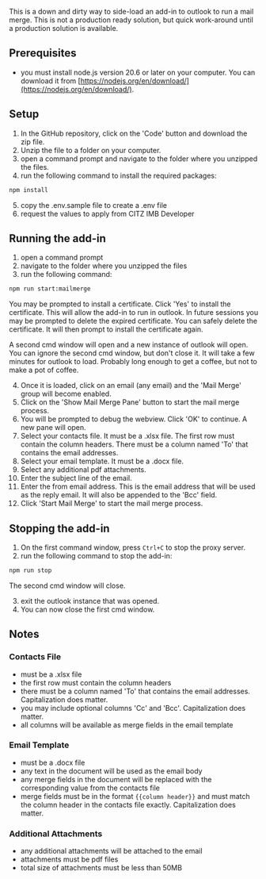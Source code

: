 This is a down and dirty way to side-load an add-in to outlook to run a mail merge.  This is not a production ready solution, but quick work-around until a production solution is available.

## Prerequisites
- you must install node.js version 20.6 or later on your computer.  You can download it from [https://nodejs.org/en/download/](https://nodejs.org/en/download/).

## Setup
1. In the GitHub repository, click on the 'Code' button and download the zip file.
2. Unzip the file to a folder on your computer.
3. open a command prompt and navigate to the folder where you unzipped the files.
4. run the following command to install the required packages:
```bash
npm install
```
5. copy the .env.sample file to create a .env file
6. request the values to apply from CITZ IMB Developer

## Running the add-in
1. open a command prompt
2. navigate to the folder where you unzipped the files
3. run the following command:
```bash
npm run start:mailmerge
```
You may be prompted to install a certificate.  Click 'Yes' to install the certificate.  This will allow the add-in to run in outlook.  In future sessions you may be prompted to delete the expired certificate.  You can safely delete the certificate.  It will then prompt to install the certificate again.

A second cmd window will open and a new instance of outlook will open.  You can ignore the second cmd window, but don't close it.  It will take a few minutes for outlook to load.  Probably long enough to get a coffee, but not to make a pot of coffee.

4. Once it is loaded, click on an email (any email) and the 'Mail Merge' group will become enabled.
5. Click on the 'Show Mail Merge Pane' button to start the mail merge process.
6. You will be prompted to debug the webview.  Click 'OK' to continue. A new pane will open.
7. Select your contacts file.  It must be a .xlsx file.  The first row must contain the column headers. There must be a column named 'To' that contains the email addresses.
8. Select your email template.  It must be a .docx file.
9. Select any additional pdf attachments.
10. Enter the subject line of the email.
11. Enter the from email address.  This is the email address that will be used as the reply email.  It will also be appended to the 'Bcc' field.
12. Click 'Start Mail Merge' to start the mail merge process.

## Stopping the add-in
1. On the first command window, press `Ctrl+C` to stop the proxy server.
2. run the following command to stop the add-in:
```bash
npm run stop
```
The second cmd window will close.

3. exit the outlook instance that was opened.
4. You can now close the first cmd window.

## Notes
### Contacts File
- must be a .xlsx file
- the first row must contain the column headers
- there must be a column named 'To' that contains the email addresses. Capitalization does matter.
- you may include optional columns 'Cc' and 'Bcc'.  Capitalization does matter.
- all columns will be available as merge fields in the email template
### Email Template
- must be a .docx file
- any text in the document will be used as the email body
- any merge fields in the document will be replaced with the corresponding value from the contacts file
- merge fields must be in the format `{{column header}}` and must match the column header in the contacts file exactly.  Capitalization does matter.
### Additional Attachments
- any additional attachments will be attached to the email
- attachments must be pdf files
- total size of attachments must be less than 50MB


